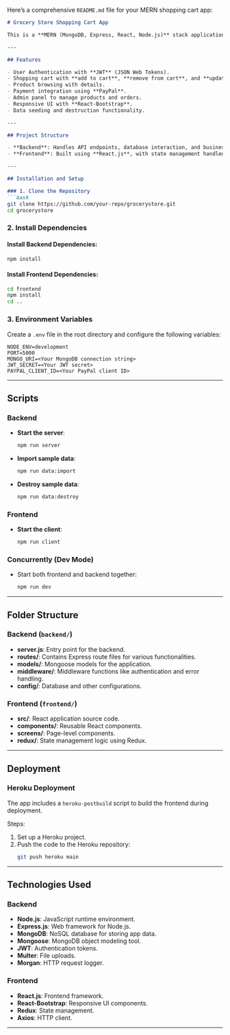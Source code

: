 Here’s a comprehensive `README.md` file for your MERN shopping cart app:  

```markdown
# Grocery Store Shopping Cart App

This is a **MERN (MongoDB, Express, React, Node.js)** stack application that serves as a fully functional shopping cart system for a grocery store. It includes both backend and frontend implementations, along with various tools and features for deployment and development.

---

## Features

- User Authentication with **JWT** (JSON Web Tokens).
- Shopping cart with **add to cart**, **remove from cart**, and **update quantity** features.
- Product browsing with details.
- Payment integration using **PayPal**.
- Admin panel to manage products and orders.
- Responsive UI with **React-Bootstrap**.
- Data seeding and destruction functionality.

---

## Project Structure

- **Backend**: Handles API endpoints, database interaction, and business logic using **Express.js** and **MongoDB**.
- **Frontend**: Built using **React.js**, with state management handled by **Redux**.

---

## Installation and Setup

### 1. Clone the Repository
```bash
git clone https://github.com/your-repo/grocerystore.git
cd grocerystore
```

### 2. Install Dependencies
#### Install Backend Dependencies:
```bash
npm install
```

#### Install Frontend Dependencies:
```bash
cd frontend
npm install
cd ..
```

### 3. Environment Variables
Create a `.env` file in the root directory and configure the following variables:
```env
NODE_ENV=development
PORT=5000
MONGO_URI=<Your MongoDB connection string>
JWT_SECRET=<Your JWT secret>
PAYPAL_CLIENT_ID=<Your PayPal client ID>
```

---

## Scripts

### Backend
- **Start the server**:  
  ```bash
  npm run server
  ```
- **Import sample data**:  
  ```bash
  npm run data:import
  ```
- **Destroy sample data**:  
  ```bash
  npm run data:destroy
  ```

### Frontend
- **Start the client**:  
  ```bash
  npm run client
  ```

### Concurrently (Dev Mode)
- Start both frontend and backend together:  
  ```bash
  npm run dev
  ```

---

## Folder Structure

### Backend (`backend/`)
- **server.js**: Entry point for the backend.
- **routes/**: Contains Express route files for various functionalities.
- **models/**: Mongoose models for the application.
- **middleware/**: Middleware functions like authentication and error handling.
- **config/**: Database and other configurations.

### Frontend (`frontend/`)
- **src/**: React application source code.
- **components/**: Reusable React components.
- **screens/**: Page-level components.
- **redux/**: State management logic using Redux.

---

## Deployment

### Heroku Deployment
The app includes a `heroku-postbuild` script to build the frontend during deployment.

Steps:
1. Set up a Heroku project.
2. Push the code to the Heroku repository:
   ```bash
   git push heroku main
   ```

---

## Technologies Used

### Backend
- **Node.js**: JavaScript runtime environment.
- **Express.js**: Web framework for Node.js.
- **MongoDB**: NoSQL database for storing app data.
- **Mongoose**: MongoDB object modeling tool.
- **JWT**: Authentication tokens.
- **Multer**: File uploads.
- **Morgan**: HTTP request logger.

### Frontend
- **React.js**: Frontend framework.
- **React-Bootstrap**: Responsive UI components.
- **Redux**: State management.
- **Axios**: HTTP client.

---
